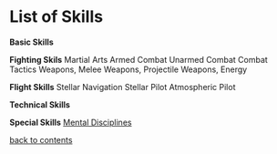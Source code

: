 # List of Skills

**Basic Skills**

**Fighting Skils**
Martial Arts
Armed Combat
Unarmed Combat
Combat Tactics
Weapons, Melee
Weapons, Projectile
Weapons, Energy

**Flight Skills**
Stellar Navigation
Stellar Pilot
Atmospheric Pilot

**Technical Skills**

**Special Skills**
[Mental Disciplines](https://github.com/ikeman32/NewRPG/blob/master/Skills/MentalDisciplines.md) 

[back to contents](https://github.com/ikeman32/NewRPG/blob/master/CoreRules/Contents.md)
